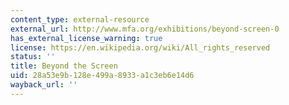 ```yaml
---
content_type: external-resource
external_url: http://www.mfa.org/exhibitions/beyond-screen-0
has_external_license_warning: true
license: https://en.wikipedia.org/wiki/All_rights_reserved
status: ''
title: Beyond the Screen
uid: 28a53e9b-128e-499a-8933-a1c3eb6e14d6
wayback_url: ''
---
```

